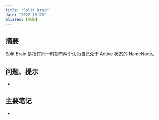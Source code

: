 ```yaml
---
title: "Split Brain"
date: "2022-10-25"
aliases: [脑裂]
---
```

## 摘要
Split Brain 是指在同一时刻有两个认为自己处于 Active 状态的 NameNode。

## 问题、提示
-  

## 主要笔记
-  

